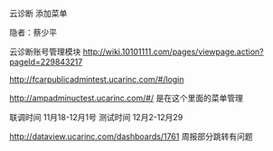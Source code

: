 云诊断 添加菜单

隐者：蔡少平



云诊断账号管理模块
http://wiki.10101111.com/pages/viewpage.action?pageId=229843217

http://fcarpublicadmintest.ucarinc.com/#/login

http://ampadminuctest.ucarinc.com/#/  是在这个里面的菜单管理


联调时间
11月18-12月1号
	测试时间
12月2-12月29


http://dataview.ucarinc.com/dashboards/1761
周报部分跳转有问题
